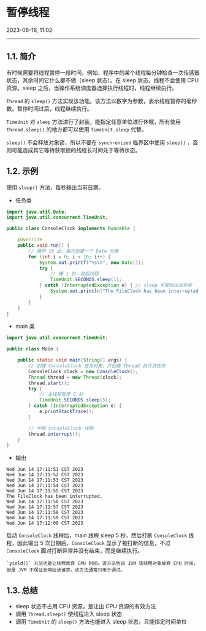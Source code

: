 # 暂停线程

2023-06-16, 11:02
****
## 1.1. 简介

有时候需要将线程暂停一段时间。例如，程序中的某个线程每分钟检查一次传感器状态，其余时间它什么都不做（sleep 状态）。在 sleep 状态，线程不会使用 CPU 资源。sleep 之后，当操作系统调度器选择执行线程时，线程继续执行。

`Thread` 的 `sleep()` 方法实现该功能。该方法以数字为参数，表示线程暂停的毫秒数。暂停时间过后，线程继续执行。

`TimeUnit` 对 `sleep` 方法进行了封装，能指定任意单位进行休眠，所有使用 `Thread.sleep()` 的地方都可以使用 `TimeUnit.sleep` 代替。

`sleep()` 不会释放对象锁，所以不要在 `synchronized`  临界区中使用 `sleep()` ，否则可能造成其它等待获取锁的线程长时间处于等待状态。

## 1.2. 示例

使用 `sleep()` 方法，每秒输出当前日期。

- 任务类

```java
import java.util.Date;
import java.util.concurrent.TimeUnit;

public class ConsoleClock implements Runnable {

    @Override
    public void run() {
        // 循环 10 此，每次创建一个 Date 对象
        for (int i = 0; i < 10; i++) {
            System.out.printf("%s\n", new Date());
            try {
                // 睡 1 秒，挂起线程
                TimeUnit.SECONDS.sleep(1);
            } catch (InterruptedException e) { // sleep 可能抛出该异常
                System.out.println("The FileClock has been interrupted.");
            }
        }
    }
}
```

- main 类

```java
import java.util.concurrent.TimeUnit;

public class Main {

    public static void main(String[] args) {
        // 创建 ConsoleClock 任务对象，并创建 Thread 执行该任务
        ConsoleClock clock = new ConsoleClock();
        Thread thread = new Thread(clock);
        thread.start();
        try {
            // 主线程暂停 5 秒
            TimeUnit.SECONDS.sleep(5);
        } catch (InterruptedException e) {
            e.printStackTrace();
        }

        // 中断 ConsoleClock 线程
        thread.interrupt();
    }
}
```

- 输出

```
Wed Jun 14 17:11:51 CST 2023
Wed Jun 14 17:11:52 CST 2023
Wed Jun 14 17:11:53 CST 2023
Wed Jun 14 17:11:54 CST 2023
Wed Jun 14 17:11:55 CST 2023
The FileClock has been interrupted.
Wed Jun 14 17:11:56 CST 2023
Wed Jun 14 17:11:57 CST 2023
Wed Jun 14 17:11:58 CST 2023
Wed Jun 14 17:11:59 CST 2023
Wed Jun 14 17:12:00 CST 2023
```

启动 `ConsoleClock` 线程后，main 线程 sleep 5 秒，然后打断 `ConsoleClock` 线程，因此输出 5 次日期后，`ConsoleClock` 显示了被打断的信息，不过 `ConsoleClock` 面对打断异常并没有结束，而是继续执行。

```ad-note
`yield()` 方法也能让线程放弃 CPU 时间。该方法告诉 JVM 该线程对象放弃 CPU 时间，但是 JVM 不保证会响应该请求。该方法通常只用于调试。
```

## 1.3. 总结

- sleep 状态不占用 CPU 资源，是让出 CPU 资源的有效方法
- 调用 `Thread.sleep()` 使线程进入 sleep 状态
- 调用 `TimeUnit` 的 `sleep()` 方法也能进入 sleep 状态，且能指定时间单位
